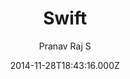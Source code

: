 ---
title: Swift
github: https://github.com/pranavrajs/swift/
demo: https://pranavrajs.github.io/swift/
author: Pranav Raj S
ssg:
  - Jekyll
cms:
  - No Cms
date: 2014-11-28T18:43:16.000Z
github_branch: master
description: 'A clean Minimal Blog theme for Jekyll , built with Bootswatch '
stale: true
---